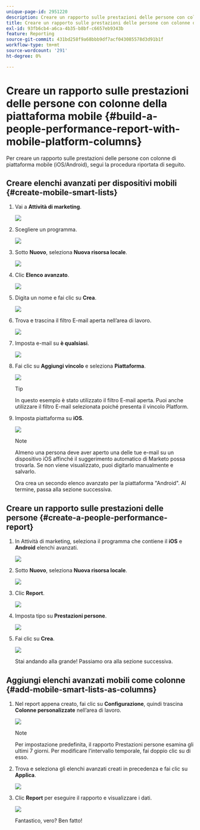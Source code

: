 ```yaml
---
unique-page-id: 2951220
description: Creare un rapporto sulle prestazioni delle persone con colonne della piattaforma mobile - Documentazione di Marketo - Documentazione del prodotto
title: Creare un rapporto sulle prestazioni delle persone con colonne della piattaforma mobile
exl-id: 93fb6cb4-a6ca-4b35-b8bf-c6657eb9343b
feature: Reporting
source-git-commit: 431bd258f9a68bbb9df7acf043085578d3d91b1f
workflow-type: tm+mt
source-wordcount: '291'
ht-degree: 0%

---
```


# Creare un rapporto sulle prestazioni delle persone con colonne della piattaforma mobile {#build-a-people-performance-report-with-mobile-platform-columns}

Per creare un rapporto sulle prestazioni delle persone con colonne di piattaforma mobile (iOS/Android), segui la procedura riportata di seguito.

## Creare elenchi avanzati per dispositivi mobili {#create-mobile-smart-lists}

1. Vai a **Attività di marketing**.

   ![](assets/ma.png)

1. Scegliere un programma.

   ![](assets/two-1.png)

1. Sotto **Nuovo**, seleziona **Nuova risorsa locale**.

   ![](assets/three-1.png)

1. Clic **Elenco avanzato**.

   ![](assets/four-1.png)

1. Digita un nome e fai clic su **Crea**.

   ![](assets/five-1.png)

1. Trova e trascina il filtro E-mail aperta nell’area di lavoro.

   ![](assets/six-1.png)

1. Imposta e-mail su **è qualsiasi**.

   ![](assets/seven.png)

1. Fai clic su **Aggiungi vincolo** e seleziona **Piattaforma**.

   ![](assets/eight.png)

   >[!TIP]
   >
   >In questo esempio è stato utilizzato il filtro E-mail aperta. Puoi anche utilizzare il filtro E-mail selezionata poiché presenta il vincolo Platform.

1. Imposta piattaforma su **iOS**.

   ![](assets/nine.png)

   >[!NOTE]
   >
   >Almeno una persona deve aver aperto una delle tue e-mail su un dispositivo iOS affinché il suggerimento automatico di Marketo possa trovarla. Se non viene visualizzato, puoi digitarlo manualmente e salvarlo.

   Ora crea un secondo elenco avanzato per la piattaforma &quot;Android&quot;. Al termine, passa alla sezione successiva.

## Creare un rapporto sulle prestazioni delle persone {#create-a-people-performance-report}

1. In Attività di marketing, seleziona il programma che contiene il **iOS** e **Android** elenchi avanzati.

   ![](assets/ten.png)

1. Sotto **Nuovo**, seleziona **Nuova risorsa locale**.

   ![](assets/eleven.png)

1. Clic **Report**.

   ![](assets/twelve.png)

1. Imposta tipo su **Prestazioni persone**.

   ![](assets/thirteen.png)

1. Fai clic su **Crea**.

   ![](assets/fourteen.png)

   Stai andando alla grande! Passiamo ora alla sezione successiva.

## Aggiungi elenchi avanzati mobili come colonne {#add-mobile-smart-lists-as-columns}

1. Nel report appena creato, fai clic su **Configurazione**, quindi trascina **Colonne personalizzate** nell’area di lavoro.

   ![](assets/fifteen.png)

   >[!NOTE]
   >
   >Per impostazione predefinita, il rapporto Prestazioni persone esamina gli ultimi 7 giorni. Per modificare l’intervallo temporale, fai doppio clic su di esso.

1. Trova e seleziona gli elenchi avanzati creati in precedenza e fai clic su **Applica**.

   ![](assets/sixteen.png)

1. Clic **Report** per eseguire il rapporto e visualizzare i dati.

   ![](assets/seventeen.png)

   Fantastico, vero? Ben fatto!

